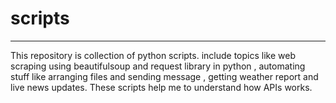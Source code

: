 # scripts
---


 This repository is collection of python scripts. include topics like web scraping using beautifulsoup and request library in python , automating stuff like arranging files and sending message , getting weather report and live news updates.  These scripts help me to understand how APIs works.
